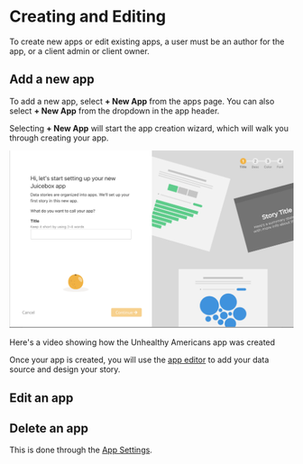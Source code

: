 # Creating and Editing

To create new apps or edit existing apps, a user must be an author for the app, or a client admin or client owner.  

## Add a new app

To add a new app,  select **+ New App**  from the apps page. You can also select **+ New App** from the dropdown in the app header.  

Selecting **+ New App** will start the app creation wizard, which will walk you through creating your app.

![App Creation Wizard](../../.gitbook/assets/image%20%2814%29.png)

Here's a video showing how the Unhealthy Americans app was created

Once your app is created, you will use the [app editor](app-editor-a-quick-tour.md) to add your data source and design your story.  

## Edit an app

## Delete an app

This is done through the [App Settings](../app-settings.md).

